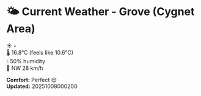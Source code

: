 # 🌤️ Current Weather - Grove (Cygnet Area)

☀️ **-**  
🌡️ 16.8°C (feels like 10.6°C)  
💧 50% humidity  
💨 NW 28 km/h  

**Comfort:** Perfect 😌  
**Updated:** 20251008000200
